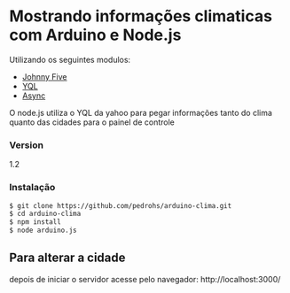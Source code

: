 # Mostrando informações climaticas com Arduino e Node.js

Utilizando os seguintes modulos:

  - [Johnny Five]
  - [YQL]
  - [Async]

O node.js utiliza o YQL da yahoo para pegar informações tanto do clima quanto das cidades para o painel de controle

### Version
1.2

### Instalação

```sh
$ git clone https://github.com/pedrohs/arduino-clima.git 
$ cd arduino-clima
$ npm install
$ node arduino.js
```

Para alterar a cidade  
--

depois de iniciar o servidor acesse pelo navegador: http://localhost:3000/


[Johnny Five]:https://github.com/rwaldron/johnny-five
[YQL]:https://github.com/rwaldron/johnny-five
[Async]:https://github.com/caolan/async
[Gpedro]:https://github.com/gpedro